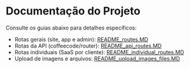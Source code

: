 # Documentação do Projeto

Consulte os guias abaixo para detalhes específicos:

- Rotas gerais (site, app e admin): [README_routes.MD](./README_routes.MD)
- Rotas da API (coffeecode/router): [README_api_routes.MD](./README_api_routes.MD)
- Rotas individuais (SaaS por cliente): [README_individual_routes.MD](./README_individual_routes.MD)
- Upload de imagens e arquivos: [README_upload_images_files.MD](./README_upload_images_files.MD)
